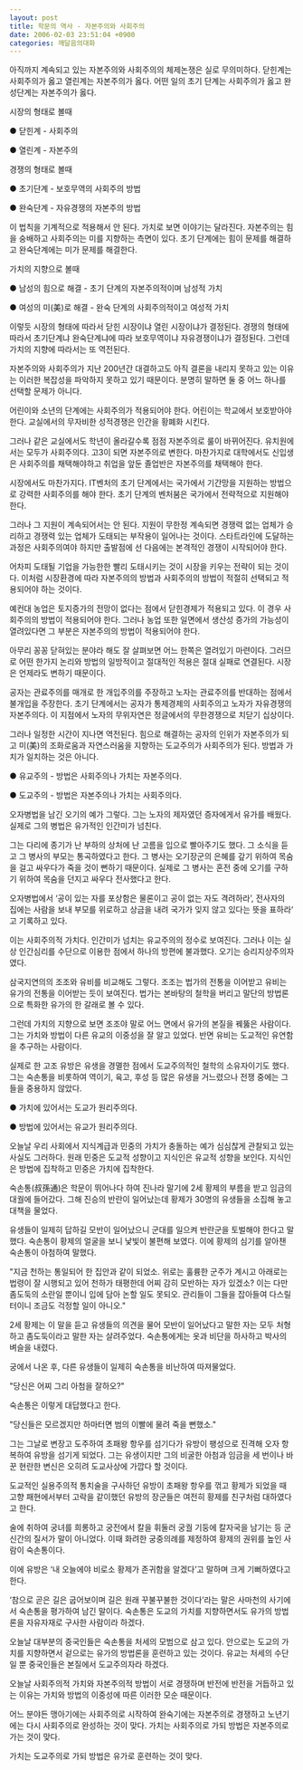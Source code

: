 ```yaml
---
layout: post
title: 학문의 역사 - 자본주의와 사회주의
date: 2006-02-03 23:51:04 +0900
categories: 깨달음의대화
---
```

아직까지 계속되고 있는 자본주의와 사회주의의 체제논쟁은 실로 무의미하다. 닫힌계는 사회주의가 옳고 열린계는 자본주의가 옳다. 어떤 일의 초기 단계는 사회주의가 옳고 완성단계는 자본주의가 옳다. 
  

  
시장의 형태로 볼때
  

  
● 닫힌계 - 사회주의
  
● 열린계 - 자본주의
  

  
경쟁의 형태로 볼때 
  

  
● 초기단계 - 보호무역의 사회주의 방법
  
● 완숙단계 - 자유경쟁의 자본주의 방법
  

  
이 법칙을 기계적으로 적용해서 안 된다. 가치로 보면 이야기는 달라진다. 자본주의는 힘을 숭배하고 사회주의는 미를 지향하는 측면이 있다. 초기 단계에는 힘이 문제를 해결하고 완숙단계에는 미가 문제를 해결한다. 
  

  
가치의 지향으로 볼때 
  

  
● 남성의 힘으로 해결 - 초기 단계의 자본주의적이며 남성적 가치 
  
● 여성의 미(美)로 해결 - 완숙 단계의 사회주의적이고 여성적 가치
  

  
이렇듯 시장의 형태에 따라서 닫힌 시장이냐 열린 시장이냐가 결정된다. 경쟁의 형태에 따라서 초기단계냐 완숙단계냐에 따라 보호무역이냐 자유경쟁이냐가 결정된다. 그런데 가치의 지향에 따라서는 또 역전된다. 
  

  
자본주의와 사회주의가 지난 200년간 대결하고도 아직 결론을 내리지 못하고 있는 이유는 이러한 복잡성을 파악하지 못하고 있기 때문이다. 분명히 말하면 둘 중 어느 하나를 선택할 문제가 아니다. 
  

  
어린이와 소년의 단계에는 사회주의가 적용되어야 한다. 어린이는 학교에서 보호받아야 한다. 교실에서의 무자비한 성적경쟁은 인간을 황폐화 시킨다. 
  

  
그러나 같은 교실에서도 학년이 올라갈수록 점점 자본주의로 룰이 바뀌어진다. 유치원에서는 모두가 사회주의다. 고3이 되면 자본주의로 변한다. 마찬가지로 대학에서도 신입생은 사회주의를 채택해야하고 취업을 앞둔 졸업반은 자본주의를 채택해야 한다.
  

  
시장에서도 마찬가지다. IT벤처의 초기 단계에서는 국가에서 기간망을 지원하는 방법으로 강력한 사회주의를 해야 한다. 초기 단계의 벤처붐은 국가에서 전략적으로 지원해야 한다. 
  

  
그러나 그 지원이 계속되어서는 안 된다. 지원이 무한정 계속되면 경쟁력 없는 업체가 승리하고 경쟁력 있는 업체가 도태되는 부작용이 일어나는 것이다. 스타트라인에 도달하는 과정은 사회주의여야 하지만 출발점에 선 다음에는 본격적인 경쟁이 시작되어야 한다. 
  

  
어차피 도태될 기업을 가능한한 빨리 도태시키는 것이 시장을 키우는 전략이 되는 것이다. 이처럼 시장환경에 따라 자본주의의 방법과 사회주의의 방법이 적절히 선택되고 적용되어야 하는 것이다.
  

  
예컨대 농업은 토지증가의 전망이 없다는 점에서 닫힌경제가 적용되고 있다. 이 경우 사회주의의 방법이 적용되어야 한다. 그러나 농업 또한 일면에서 생산성 증가의 가능성이 열려있다면 그 부분은 자본주의의 방법이 적용되어야 한다. 
  

  
아무리 꽁꽁 닫혀있는 분야라 해도 잘 살펴보면 어느 한쪽은 열려있기 마련이다. 그러므로 어떤 한가지 논리와 방법의 일방적이고 절대적인 적용은 절대 실패로 연결된다. 시장은 언제라도 변하기 때문이다. 
  

  
공자는 관료주의를 매개로 한 개입주의를 주장하고 노자는 관료주의를 반대하는 점에서 불개입을 주장한다. 초기 단계에서는 공자가 통제경제의 사회주의고 노자가 자유경쟁의 자본주의다. 이 지점에서 노자의 무위자연은 정글에서의 무한경쟁으로 치닫기 십상이다. 
  

  
그러나 일정한 시간이 지나면 역전된다. 힘으로 해결하는 공자의 인위가 자본주의가 되고 미(美)의 조화로움과 자연스러움을 지향하는 도교주의가 사회주의가 된다. 방법과 가치가 일치하는 것은 아니다. 
  

  
● 유교주의 - 방법은 사회주의나 가치는 자본주의다.
  
● 도교주의 - 방법은 자본주의나 가치는 사회주의다. 
  

  
오자병법을 남긴 오기의 예가 그렇다. 그는 노자의 제자였던 증자에게서 유가를 배웠다. 실제로 그의 병법은 유가적인 인간미가 넘친다. 
  

  
그는 다리에 종기가 난 부하의 상처에 난 고름을 입으로 빨아주기도 했다. 그 소식을 듣고 그 병사의 부모는 통곡하였다고 한다. 그 병사는 오기장군의 은혜를 갚기 위하여 목숨을 걸고 싸우다가 죽을 것이 뻔하기 때문이다. 실제로 그 병사는 혼전 중에 오기를 구하기 위하여 목숨을 던지고 싸우다 전사했다고 한다. 
  

  
오자병법에서 ‘공이 있는 자를 포상함은 물론이고 공이 없는 자도 격려하라’, 전사자의 집에는 사람을 보내 부모를 위로하고 상금을 내려 국가가 잊지 않고 있다는 뜻을 표하라‘ 고 기록하고 있다. 
  

  
이는 사회주의적 가치다. 인간미가 넘치는 유교주의의 정수로 보여진다. 그러나 이는 실상 인간심리를 수단으로 이용한 점에서 하나의 방편에 불과했다. 오기는 승리지상주의자였다. 
  

  
삼국지연의의 조조와 유비를 비교해도 그렇다. 조조는 법가의 전통을 이어받고 유비는 유가의 전통을 이어받는 듯이 보여진다. 법가는 본바탕의 철학을 버리고 말단의 방법론으로 특화한 유가의 한 갈래로 볼 수 있다. 
  

  
그런데 가치의 지향으로 보면 조조야 말로 어느 면에서 유가의 본질을 꿰뚫은 사람이다. 그는 가치와 방법이 다른 유교의 이중성을 잘 알고 있었다. 반면 유비는 도교적인 유연함을 추구하는 사람이다. 
  

  
실제로 한 고조 유방은 유생을 경멸한 점에서 도교주의적인 철학의 소유자이기도 했다. 그는 숙손통을 비롯하여 역이기, 육고, 후성 등 많은 유생을 거느렸으나 전쟁 중에는 그들을 중용하지 않았다. 
  

  
● 가치에 있어서는 도교가 원리주의다.
  
● 방법에 있어서는 유교가 원리주의다. 
  

  
오늘날 우리 사회에서 지식계급과 민중의 가치가 충돌하는 예가 심심찮게 관찰되고 있는 사실도 그러하다. 원래 민중은 도교적 성향이고 지식인은 유교적 성향을 보인다. 지식인은 방법에 집착하고 민중은 가치에 집착한다. 
  

  
숙손통(叔孫通)은 학문이 뛰어나다 하여 진나라 말기에 2세 황제의 부름을 받고 임금의 대궐에 들어갔다. 그해 진승의 반란이 일어났는데 황제가 30명의 유생들을 소집해 놓고 대책을 물었다. 
  

  
유생들이 일제히 답하길 모반이 일어났으니 군대를 일으켜 반란군을 토벌해야 한다고 말했다. 숙손통이 황제의 얼굴을 보니 낯빛이 불편해 보였다. 이에 황제의 심기를 알아챈 숙손통이 아첨하여 말했다. 
  

  
"지금 천하는 통일되어 한 집안과 같이 되었소. 위로는 훌륭한 군주가 계시고 아래로는 법령이 잘 시행되고 있어 천하가 태평한데 어찌 감히 모반하는 자가 있겠소? 이는 다만 좀도둑의 소란일 뿐이니 입에 담아 논할 일도 못되오. 관리들이 그들을 잡아들여 다스릴 터이니 조금도 걱정할 일이 아니오."
  

  
2세 황제는 이 말을 듣고 유생들의 의견을 물어 모반이 일어났다고 말한 자는 모두 처형하고 좀도둑이라고 말한 자는 살려주었다. 숙손통에게는 옷과 비단을 하사하고 박사의 벼슬을 내렸다.
  

  
궁에서 나온 후, 다른 유생들이 일제히 숙손통을 비난하여 따져물었다.
  

  
"당신은 어찌 그리 아첨을 잘하오?"
  

  
숙손통은 이렇게 대답했다고 한다.
  

  
"당신들은 모르겠지만 하마터면 범의 이빨에 물려 죽을 뻔했소."
  

  
그는 그날로 변장고 도주하여 초패왕 항우를 섬기다가 유방이 팽성으로 진격해 오자 항복하여 유방을 섬기게 되었다. 그는 유생이지만 그의 비굴한 아첨과 임금을 세 번이나 바꾼 현란한 변신은 오히려 도교사상에 가깝다 할 것이다.
  

  
도교적인 실용주의적 통치술을 구사하던 유방이 초패왕 항우를 꺾고 황제가 되었을 때 고향 패현에서부터 고락을 같이했던 유방의 장군들은 여전히 황제를 친구처럼 대하였다고 한다. 
  

  
술에 취하여 궁녀를 희롱하고 궁전에서 칼을 휘둘러 궁궐 기둥에 칼자국을 남기는 등 군신간의 질서가 말이 아니었다. 이때 화려한 궁중의례를 제정하여 황제의 권위를 높인 사람이 숙손통이다. 
   

  
이에 유방은 ‘내 오늘에야 비로소 황제가 존귀함을 알겠다’고 말하며 크게 기뻐하였다고 한다. 
  

  
‘참으로 곧은 길은 굽어보이며 길은 원래 꾸불꾸불한 것이다’라는 말은 사마천의 사기에서 숙손통을 평가하여 남긴 말이다. 숙손통은 도교의 가치를 지향하면서도 유가의 방법론을 자유자재로 구사한 사람이라 하겠다. 
  

  
오늘날 대부분의 중국인들은 숙손통을 처세의 모범으로 삼고 있다. 안으로는 도교의 가치를 지향하면서 겉으로는 유가의 방법론을 훈련하고 있는 것이다. 유교는 처세의 수단일 뿐 중국인들은 본질에서 도교주의자라 하겠다. 
  

  
오늘날 사회주의적 가치와 자본주의적 방법이 서로 경쟁하며 반전에 반전을 거듭하고 있는 이유는 가치와 방법의 이중성에 따른 이러한 모순 때문이다. 
  

  
어느 분야든 맹아기에는 사회주의로 시작하여 완숙기에는 자본주의로 경쟁하고 노년기에는 다시 사회주의로 완성하는 것이 맞다. 가치는 사회주의로 가되 방법은 자본주의로 가는 것이 맞다. 
  

  
가치는 도교주의로 가되 방법은 유가로 훈련하는 것이 맞다.